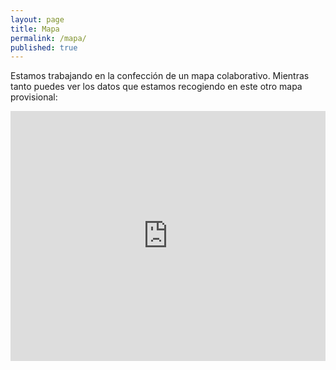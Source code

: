 ```yaml
---
layout: page
title: Mapa
permalink: /mapa/
published: true
---
```


Estamos trabajando en la confección de un mapa colaborativo. Mientras tanto puedes ver los datos que estamos recogiendo en este otro mapa provisional:

<iframe src="http://overpass-turbo.eu/map.html?Q=%2F*%0AThis%20has%20been%20generated%20by%20the%20overpass-turbo%20wizard.%0AThe%20original%20search%20was%3A%0A%E2%80%9Cnote%3D%22%23Zaccesibilidad%22%E2%80%9D%0A*%2F%0A[out%3Ajson][timeout%3A25]%3B%0A%2F%2F%20gather%20results%0A%28%0A%20%20%2F%2F%20query%20part%20for%3A%20%E2%80%9Cnote%3D%22%23Zaccesibilidad%22%E2%80%9D%0A%20%20node[%22note%22%3D%22%23Zaccesibilidad%22]%2841.64501729480647%2C-0.9101486206054686%2C41.67387348426362%2C-0.8648729324340819%29%3B%0A%20%20way[%22note%22%3D%22%23Zaccesibilidad%22]%2841.64501729480647%2C-0.9101486206054686%2C41.67387348426362%2C-0.8648729324340819%29%3B%0A%20%20relation[%22note%22%3D%22%23Zaccesibilidad%22]%2841.64501729480647%2C-0.9101486206054686%2C41.67387348426362%2C-0.8648729324340819%29%3B%0A%29%3B%0A%2F%2F%20print%20results%0Aout%20body%3B%0A%3E%3B%0Aout%20skel%20qt%3B" width="100%" height="400" frameborder="0">
  <p>Your browser does not support iframes.</p>
</iframe>
